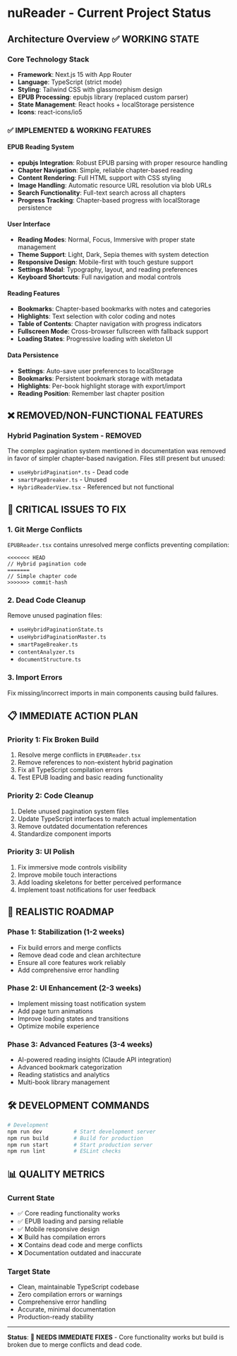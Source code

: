 # nuReader - Current Project Status

## Architecture Overview ✅ WORKING STATE

### Core Technology Stack
- **Framework**: Next.js 15 with App Router  
- **Language**: TypeScript (strict mode)
- **Styling**: Tailwind CSS with glassmorphism design
- **EPUB Processing**: epubjs library (replaced custom parser)
- **State Management**: React hooks + localStorage persistence
- **Icons**: react-icons/io5

### ✅ **IMPLEMENTED & WORKING FEATURES**

#### **EPUB Reading System**
- **epubjs Integration**: Robust EPUB parsing with proper resource handling
- **Chapter Navigation**: Simple, reliable chapter-based reading
- **Content Rendering**: Full HTML support with CSS styling
- **Image Handling**: Automatic resource URL resolution via blob URLs
- **Search Functionality**: Full-text search across all chapters
- **Progress Tracking**: Chapter-based progress with localStorage persistence

#### **User Interface**
- **Reading Modes**: Normal, Focus, Immersive with proper state management
- **Theme Support**: Light, Dark, Sepia themes with system detection
- **Responsive Design**: Mobile-first with touch gesture support
- **Settings Modal**: Typography, layout, and reading preferences
- **Keyboard Shortcuts**: Full navigation and modal controls

#### **Reading Features**
- **Bookmarks**: Chapter-based bookmarks with notes and categories
- **Highlights**: Text selection with color coding and notes
- **Table of Contents**: Chapter navigation with progress indicators
- **Fullscreen Mode**: Cross-browser fullscreen with fallback support
- **Loading States**: Progressive loading with skeleton UI

#### **Data Persistence**
- **Settings**: Auto-save user preferences to localStorage
- **Bookmarks**: Persistent bookmark storage with metadata
- **Highlights**: Per-book highlight storage with export/import
- **Reading Position**: Remember last chapter position

## ❌ **REMOVED/NON-FUNCTIONAL FEATURES**

### **Hybrid Pagination System** - REMOVED
The complex pagination system mentioned in documentation was removed in favor of simpler chapter-based navigation. Files still present but unused:
- `useHybridPagination*.ts` - Dead code
- `smartPageBreaker.ts` - Unused
- `HybridReaderView.tsx` - Referenced but not functional

## 🚨 **CRITICAL ISSUES TO FIX**

### **1. Git Merge Conflicts**
`EPUBReader.tsx` contains unresolved merge conflicts preventing compilation:
```
<<<<<<< HEAD
// Hybrid pagination code
=======  
// Simple chapter code
>>>>>>> commit-hash
```

### **2. Dead Code Cleanup**
Remove unused pagination files:
- `useHybridPaginationState.ts`
- `useHybridPaginationMaster.ts`
- `smartPageBreaker.ts`  
- `contentAnalyzer.ts`
- `documentStructure.ts`

### **3. Import Errors**
Fix missing/incorrect imports in main components causing build failures.

## 📋 **IMMEDIATE ACTION PLAN**

### **Priority 1: Fix Broken Build**
1. Resolve merge conflicts in `EPUBReader.tsx`
2. Remove references to non-existent hybrid pagination
3. Fix all TypeScript compilation errors
4. Test EPUB loading and basic reading functionality

### **Priority 2: Code Cleanup**
1. Delete unused pagination system files
2. Update TypeScript interfaces to match actual implementation
3. Remove outdated documentation references
4. Standardize component imports

### **Priority 3: UI Polish**
1. Fix immersive mode controls visibility
2. Improve mobile touch interactions  
3. Add loading skeletons for better perceived performance
4. Implement toast notifications for user feedback

## 🎯 **REALISTIC ROADMAP**

### **Phase 1: Stabilization (1-2 weeks)**
- Fix build errors and merge conflicts
- Remove dead code and clean architecture
- Ensure all core features work reliably
- Add comprehensive error handling

### **Phase 2: UI Enhancement (2-3 weeks)**  
- Implement missing toast notification system
- Add page turn animations
- Improve loading states and transitions
- Optimize mobile experience

### **Phase 3: Advanced Features (3-4 weeks)**
- AI-powered reading insights (Claude API integration)
- Advanced bookmark categorization
- Reading statistics and analytics
- Multi-book library management

## 🛠 **DEVELOPMENT COMMANDS**

```bash
# Development
npm run dev          # Start development server
npm run build        # Build for production  
npm run start        # Start production server
npm run lint         # ESLint checks
```

## 📊 **QUALITY METRICS**

### **Current State**
- ✅ Core reading functionality works
- ✅ EPUB loading and parsing reliable
- ✅ Mobile responsive design
- ❌ Build has compilation errors
- ❌ Contains dead code and merge conflicts
- ❌ Documentation outdated and inaccurate

### **Target State**
- Clean, maintainable TypeScript codebase
- Zero compilation errors or warnings
- Comprehensive error handling
- Accurate, minimal documentation
- Production-ready stability

---

**Status**: 🔄 **NEEDS IMMEDIATE FIXES** - Core functionality works but build is broken due to merge conflicts and dead code.